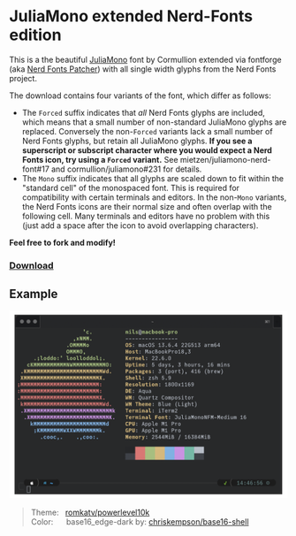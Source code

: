 # JuliaMono extended Nerd-Fonts edition

This is a the beautiful [JuliaMono](https://github.com/cormullion/juliamono) font by Cormullion extended via fontforge (aka [Nerd Fonts Patcher](https://github.com/ryanoasis/nerd-fonts#font-patcher)) with all single width glyphs from the Nerd Fonts project.

The download contains four variants of the font, which differ as follows:

- The `Forced` suffix indicates that _all_ Nerd Fonts glyphs are included, which means that a small number of non-standard JuliaMono glyphs are replaced. Conversely the non-`Forced` variants lack a small number of Nerd Fonts glyphs, but retain all JuliaMono glyphs. **If you see a superscript or subscript character where you would expect a Nerd Fonts icon, try using a `Forced` variant.** See mietzen/juliamono-nerd-font#17 and cormullion/juliamono#231 for details.
- The `Mono` suffix indicates that all glyphs are scaled down to fit within the "standard cell" of the monospaced font. This is required for compatibility with certain terminals and editors. In the non-`Mono` variants, the Nerd Fonts icons are their normal size and often overlap with the following cell. Many terminals and editors have no problem with this (just add a space after the icon to avoid overlapping characters).

**Feel free to fork and modify!**

### [Download](https://github.com/mietzen/juliamono-nerd-font/releases/download/v0.060/fonts.zip)

## Example

![preview](./preview.png)

>Theme:&nbsp;&nbsp;&nbsp;[romkatv/powerlevel10k](https://github.com/romkatv/powerlevel10k)\
>Color:&nbsp;&nbsp;&nbsp;&nbsp;&nbsp;&nbsp;base16_edge-dark by: [chriskempson/base16-shell](https://github.com/chriskempson/base16-shell)

